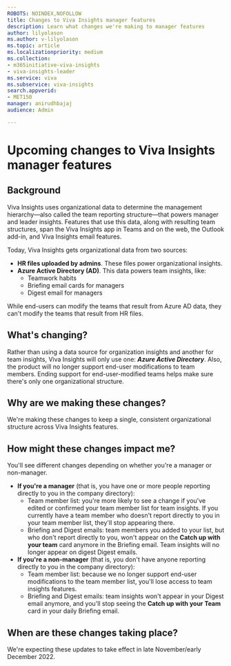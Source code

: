 ```yaml
---
ROBOTS: NOINDEX,NOFOLLOW
title: Changes to Viva Insights manager features
description: Learn what changes we're making to manager features
author: lilyolason
ms.author: v-lilyolason
ms.topic: article
ms.localizationpriority: medium 
ms.collection: 
- m365initiative-viva-insights 
- viva-insights-leader
ms.service: viva 
ms.subservice: viva-insights 
search.appverid: 
- MET150 
manager: anirudhbajaj
audience: Admin

---
```


# Upcoming changes to Viva Insights manager features

## Background

Viva Insights uses organizational data to determine the management hierarchy—also called the team reporting structure—that powers manager and leader insights. Features that use this data, along with resulting team structures, span the Viva Insights app in Teams and on the web, the Outlook add-in, and Viva Insights email features.

Today, Viva Insights gets organizational data from two sources: 

* **HR files uploaded by admins**. These files power organizational insights.
* **Azure Active Directory (AD)**. This data powers team insights, like:
    * Teamwork habits
    * Briefing email cards for managers
    * Digest email for managers

While end-users can modify the teams that result from Azure AD data, they can't modify the teams that result from HR files.

## What's changing?

Rather than using a data source for organization insights and another for team insights, Viva Insights will only use one: ***Azure Active Directory***. Also, the product will no longer support end-user modifications to team members. Ending support for end-user-modified teams helps make sure there's only one organizational structure.

## Why are we making these changes?

We're making these changes to keep a single, consistent organizational structure across Viva Insights features.

## How might these changes impact me?

You'll see different changes depending on whether you're a manager or non-manager.

* **If you're a manager** (that is, you have one or more people reporting directly to you in the company directory): 
    * Team member list: you're more likely to see a change if you've edited or confirmed your team member list for team insights. If you currently have a team member who doesn't report directly to you in your team member list, they'll stop appearing there.
    * Briefing and Digest emails: team members you added to your list, but who don't report directly to you, won't appear on the **Catch up with your team** card anymore in the Briefing email. Team insights will no longer appear on digest Digest emails.
* **If you're a non-manager** (that is, you don't have anyone reporting directly to you in the company directory): 
    * Team member list: because we no longer support end-user modifications to the team member list, you'll lose access to team insights features. 
    * Briefing and Digest emails: team insights won't appear in your Digest email anymore, and you'll stop seeing the **Catch up with your Team** card in your daily Briefing email.

## When are these changes taking place?

We're expecting these updates to take effect in late November/early December 2022.

 
